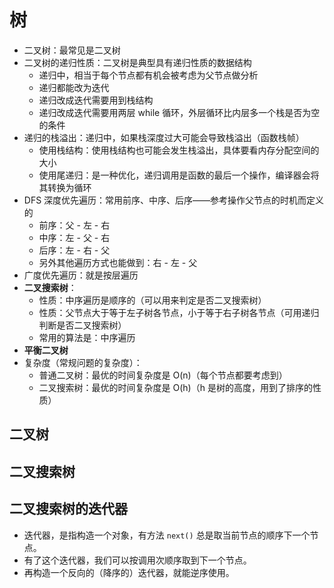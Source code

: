 # 树

- 二叉树：最常见是二叉树
- 二叉树的递归性质：二叉树是典型具有递归性质的数据结构
  - 递归中，相当于每个节点都有机会被考虑为父节点做分析
  - 递归都能改为迭代
  - 递归改成迭代需要用到栈结构
  - 递归改成迭代需要用两层 while 循环，外层循环比内层多一个栈是否为空的条件
- 递归的栈溢出：递归中，如果栈深度过大可能会导致栈溢出（函数栈帧）
  - 使用栈结构：使用栈结构也可能会发生栈溢出，具体要看内存分配空间的大小
  - 使用尾递归：是一种优化，递归调用是函数的最后一个操作，编译器会将其转换为循环
- DFS 深度优先遍历：常用前序、中序、后序——参考操作父节点的时机而定义的
  - 前序：父 - 左 - 右
  - 中序：左 - 父 - 右
  - 后序：左 - 右 - 父
  - 另外其他遍历方式也能做到：右 - 左 - 父
- 广度优先遍历：就是按层遍历
- **二叉搜索树**：
  - 性质：中序遍历是顺序的（可以用来判定是否二叉搜索树）
  - 性质：父节点大于等于左子树各节点，小于等于右子树各节点（可用递归判断是否二叉搜索树）
  - 常用的算法是：中序遍历
- **平衡二叉树**
- 复杂度（常规问题的复杂度）：
  - 普通二叉树：最优的时间复杂度是 O(n)（每个节点都要考虑到）
  - 二叉搜索树：最优的时间复杂度是 O(h)（h 是树的高度，用到了排序的性质）

## 二叉树

## 二叉搜索树

## 二叉搜索树的迭代器

- 迭代器，是指构造一个对象，有方法 `next()` 总是取当前节点的顺序下一个节点。
- 有了这个迭代器，我们可以按调用次顺序取到下一个节点。
- 再构造一个反向的（降序的）迭代器，就能逆序使用。
